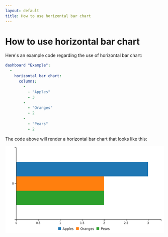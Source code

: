 ```yaml
---
layout: default
title: How to use horizontal bar chart
---
```


# How to use horizontal bar chart
Here's an example code regarding the use of horizontal bar chart: 

```yaml
dashboard "Example": 
  - 
    horizontal bar chart: 
      columns: 
        - 
          - "Apples"
          - 3
        - 
          - "Oranges"
          - 2
        - 
          - "Pears"
          - 2

```
The code above will render a horizontal bar chart that looks like this:

![](../screenshots/horizontal_bar_chart.png)
